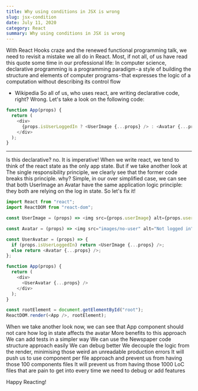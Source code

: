 ```yaml
---
title: Why using conditions in JSX is wrong
slug: jsx-condition
date: July 11, 2020
category: React
summary: Why using conditions in JSX is wrong
---
```


With React Hooks craze and the renewed functional programming talk, we need to revisit a mistake we all do in React.
Most, if not all, of us have read this quote some time in our professional life:
In computer science, declarative programming is a programming paradigm - a style of building the structure and elements of computer programs - that expresses the logic of a computation without describing its control flow

- Wikipedia
  So all of us, who uses react, are writing declarative code, right?
  Wrong.
  Let's take a look on the following code:

```js
function App(props) {
  return (
    <div>
      {props.isUserLoggedIn ? <UserImage {...props} /> : <Avatar {...props} />}
    </div>
  );
}
```

---

Is this declarative? no. It is imperative!
When we write react, we tend to think of the react state as the only app state.
But if we take another look at The single responsibility principle, we clearly see that the former code breaks this principle.
why?
Simple, in our over simplified case, we can see that both UserImage an Avatar have the same application logic principle: they both are relying on the log in state.
So let's fix it!

```js
import React from "react";
import ReactDOM from "react-dom";

const UserImage = (props) => <img src={props.userImage} alt={props.userName} />;

const Avatar = (props) => <img src="images/no-user" alt="Not logged in" />;

const UserAvatar = (props) => {
  if (props.isUserLoggedIn) return <UserImage {...props} />;
  else return <Avatar {...props} />;
};

function App(props) {
  return (
    <div>
      <UserAvatar {...props} />
    </div>
  );
}

const rootElement = document.getElementById("root");
ReactDOM.render(<App />, rootElement);
```

When we take another look now, we can see that App component should not care how log in state affects the avatar
More benefits to this approach
We can add tests in a simpler way
We can use the Newspaper code structure approach easily
We can debug better
We decouple the logic from the render, minimising those weird an unreadable production errors
It will push us to use component per file approach and prevent us from having those 100 components files
It will prevent us from having those 1000 LoC files that are pain to get into every time we need to debug or add features

Happy Reacting!
